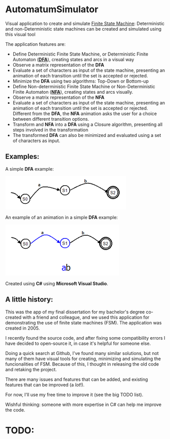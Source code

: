 AutomatumSimulator
==================

Visual application to create and simulate [Finite State Machine](http://en.wikipedia.org/wiki/Finite-state_machine): Deterministic and non-Deterministic state machines can be created and simulated using this visual tool

The application features are: 
* Define Deterministic Finite State Machine, or Deterministic Finite Automaton ([**DFA**](http://en.wikipedia.org/wiki/Deterministic_finite_automaton)), creating states and arcs in a visual way
* Observe a matrix representation of the **DFA** 
* Evaluate a set of characters as input of the state machine, presenting an animation of each transition until the set is accepted or rejected.
* Minimize the **DFA** using two algorithms: Top-Down or Bottom-up
* Define Non-deterministic Finite State Machine or Non-Deterministic Finite Automaton ([**NFA**](http://en.wikipedia.org/wiki/Nondeterministic_finite_automaton)), creating states and arcs visually. 
* Observe a matrix representation of the **NFA**
* Evaluate a set of characters as input of the state machine, presenting an animation of each transition until the set is accepted or rejected. Different from the **DFA**, the **NFA** animation asks the user for a choice between different transition options. 
* Transform and **NFA** into a **DFA** using a Closure algorithm, presenting all steps involved in the transformation
* The transformed **DFA** can also be minimized and evaluated using a set of characters as input.

Examples:
---------

A simple **DFA** example: 

![Image](resources/images/DFAExample1.png?raw=true)

An example of an animation in a simple **DFA** example: 

![Image](resources/images/AnimationExample.png?raw=true)


Created using **C#** using **Microsoft Visual Studio**.

A little history: 
-----------------
This was the app of my final dissertation for my bachelor's degree co-created with a friend and colleague, and we used this application for demonstrating the use of finite state machines (FSM). The application was created in 2005.

I recently found the source code, and after fixing some compatibility errors I have decided to open-source it, in case it's helpful for someone else. 

Doing a quick search at Github, I've found many similar solutions, but not many of them have visual tools for creating, minimizing and simulating the funcionalities of FSM. Because of this, I thought in releasing the old code and retaking the project. 

There are many issues and features that can be added, and existing features that can be improved (a *lot*!).

For now, I'll use my free time to improve it (see the big TODO list).

Wishful thinking: someone with more expertise in C# can help me improve the code. 


TODO: 
=====


